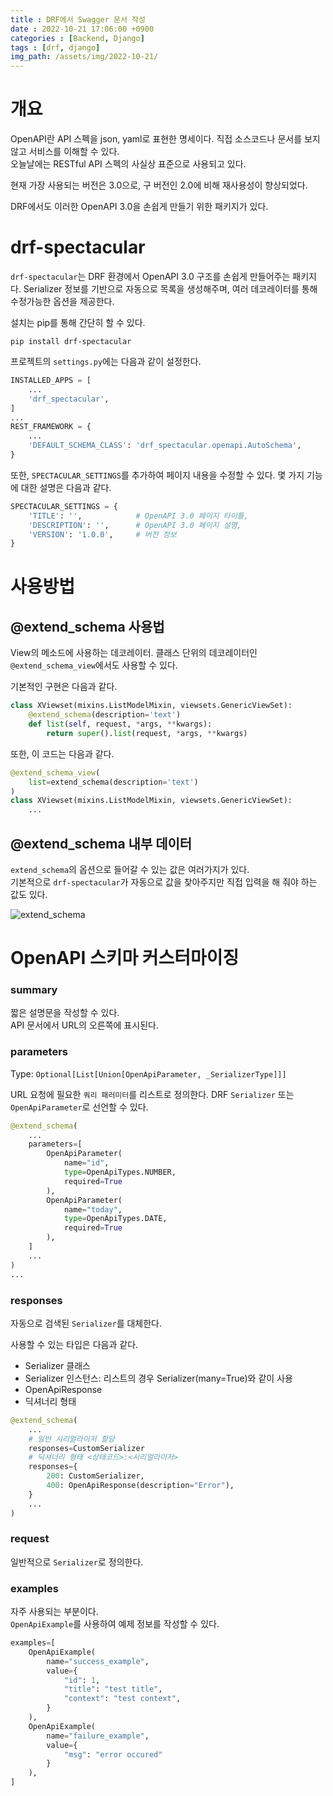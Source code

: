 ```yaml
---
title : DRF에서 Swagger 문서 작성
date : 2022-10-21 17:06:00 +0900
categories : [Backend, Django]
tags : [drf, django]
img_path: /assets/img/2022-10-21/
---
```


# 개요
OpenAPI란 API 스펙을 json, yaml로 표현한 명세이다. 직접 소스코드나 문서를 보지 않고 서비스를 이해할 수 있다.  
오늘날에는 RESTful API 스펙의 사실상 표준으로 사용되고 있다.

현재 가장 사용되는 버전은 3.0으로, 구 버전인 2.0에 비해 재사용성이 향상되었다.

DRF에서도 이러한 OpenAPI 3.0을 손쉽게 만들기 위한 패키지가 있다.

# drf-spectacular
`drf-spectacular`는 DRF 환경에서 OpenAPI 3.0 구조를 손쉽게 만들어주는 패키지다.
Serializer 정보를 기반으로 자동으로 목록을 생성해주며, 여러 데코레이터를 통해 수정가능한 옵션을 제공한다.

설치는 pip를 통해 간단히 할 수 있다.
```shell
pip install drf-spectacular
```

프로젝트의 `settings.py`에는 다음과 같이 설정한다.
```python
INSTALLED_APPS = [
    ...
    'drf_spectacular',
]
...
REST_FRAMEWORK = {
    ...
    'DEFAULT_SCHEMA_CLASS': 'drf_spectacular.openapi.AutoSchema',
}
```

또한, `SPECTACULAR_SETTINGS`를 추가하여 페이지 내용을 수정할 수 있다.
몇 가지 기능에 대한 설명은 다음과 같다.
```python
SPECTACULAR_SETTINGS = {
    'TITLE': '',            # OpenAPI 3.0 페이지 타이틀,
    'DESCRIPTION': '',      # OpenAPI 3.0 페이지 설명,
    'VERSION': '1.0.0',     # 버전 정보
}
```

# 사용방법
## @extend_schema 사용법
View의 메소드에 사용하는 데코레이터.
클래스 단위의 데코레이터인 `@extend_schema_view`에서도 사용할 수 있다.

기본적인 구현은 다음과 같다.
```python
class XViewset(mixins.ListModelMixin, viewsets.GenericViewSet):
    @extend_schema(description='text')
    def list(self, request, *args, **kwargs):
        return super().list(request, *args, **kwargs)
```

또한, 이 코드는 다음과 같다.
```python
@extend_schema_view(
    list=extend_schema(description='text')
)
class XViewset(mixins.ListModelMixin, viewsets.GenericViewSet):
    ...
```

## @extend_schema 내부 데이터
`extend_schema`의 옵션으로 들어갈 수 있는 값은 여러가지가 있다.  
기본적으로 `drf-spectacular`가 자동으로 값을 찾아주지만 직접 입력을 해 줘야 하는 값도 있다.

![extend_schema](swagger-extend-schema.png)


# OpenAPI 스키마 커스터마이징
### summary
짧은 설명문을 작성할 수 있다.  
API 문서에서 URL의 오른쪽에 표시된다.

### parameters
Type: `Optional[List[Union[OpenApiParameter, _SerializerType]]]`

URL 요청에 필요한 `쿼리 패러미터`를 리스트로 정의한다.
DRF `Serializer` 또는 `OpenApiParameter`로 선언할 수 있다.
```python
@extend_schema(
    ...
    parameters=[
        OpenApiParameter(
            name="id",
            type=OpenApiTypes.NUMBER,
            required=True
        ),
        OpenApiParameter(
            name="today",
            type=OpenApiTypes.DATE,
            required=True
        ),
    ]
    ...
)
...
```
### responses
자동으로 검색된 `Serializer`를 대체한다.

사용할 수 있는 타입은 다음과 같다.
- Serializer 클래스
- Serializer 인스턴스: 리스트의 경우 Serializer(many=True)와 같이 사용
- OpenApiResponse
- 딕셔너리 형태

```python
@extend_schema(
    ...
    # 일반 시리얼라이저 할당
    responses=CustomSerializer
    # 딕셔너리 형태 <상태코드>:<시리얼라이저>
    responses={
        200: CustomSerializer,
        400: OpenApiResponse(description="Error"),
    }
    ...
)
```

### request
일반적으로 `Serializer`로 정의한다.

### **examples**
자주 사용되는 부분이다.  
`OpenApiExample`를 사용하여 예제 정보를 작성할 수 있다.

```python
examples=[
    OpenApiExample(
        name="success_example",
        value={
            "id": 1,
            "title": "test title",
            "context": "test context",
        }
    ),
    OpenApiExample(
        name="failure_example",
        value={
            "msg": "error occured"
        }
    ),
]
```
